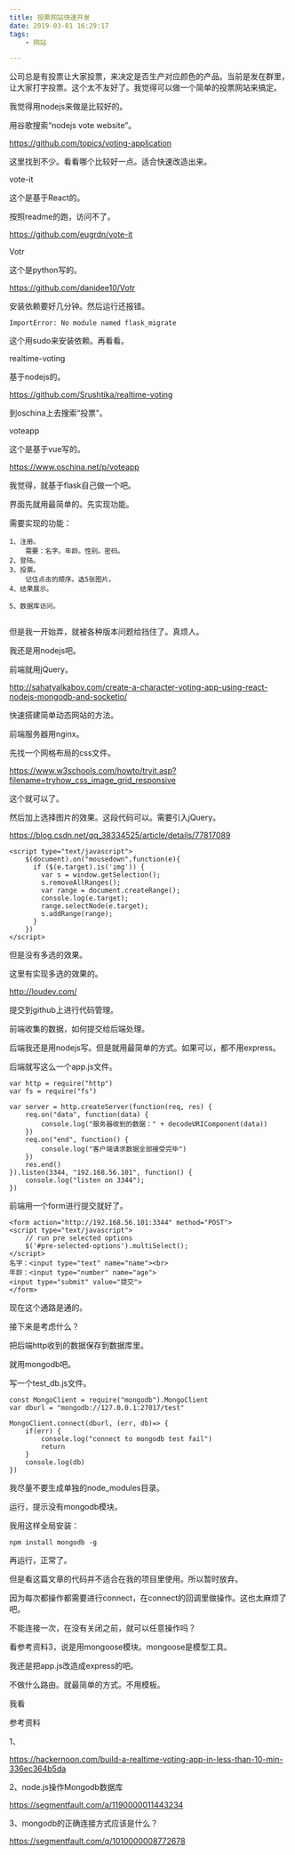 ```yaml
---
title: 投票网站快速开发
date: 2019-03-01 16:29:17
tags:
	- 网站

---
```




公司总是有投票让大家投票，来决定是否生产对应颜色的产品。当前是发在群里，让大家打字投票。这个太不友好了。我觉得可以做一个简单的投票网站来搞定。

我觉得用nodejs来做是比较好的。

用谷歌搜索“nodejs vote website”。

https://github.com/topics/voting-application

这里找到不少。看看哪个比较好一点。适合快速改造出来。



vote-it

这个是基于React的。

按照readme的跑，访问不了。

https://github.com/eugrdn/vote-it



Votr

这个是python写的。

https://github.com/danidee10/Votr

安装依赖要好几分钟。然后运行还报错。

```
ImportError: No module named flask_migrate
```

这个用sudo来安装依赖。再看看。



realtime-voting

基于nodejs的。

https://github.com/Srushtika/realtime-voting



到oschina上去搜索“投票”。

voteapp

这个是基于vue写的。

https://www.oschina.net/p/voteapp





我觉得，就基于flask自己做一个吧。

界面先就用最简单的。先实现功能。



需要实现的功能：

```
1、注册。
	需要：名字。年龄。性别。密码。
2、登陆。
3、投票。
	记住点击的顺序。选5张图片。
4、结果展示。
	
5、数据库访问。
	
```



但是我一开始弄，就被各种版本问题给挡住了。真烦人。



我还是用nodejs吧。

前端就用jQuery。

http://sahatyalkabov.com/create-a-character-voting-app-using-react-nodejs-mongodb-and-socketio/



快速搭建简单动态网站的方法。

前端服务器用nginx。



先找一个网格布局的css文件。

https://www.w3schools.com/howto/tryit.asp?filename=tryhow_css_image_grid_responsive

这个就可以了。

然后加上选择图片的效果。这段代码可以。需要引入jQuery。

https://blog.csdn.net/qq_38334525/article/details/77817089

```
<script type="text/javascript">
    $(document).on("mousedown",function(e){
      if ($(e.target).is('img')) {
        var s = window.getSelection();
        s.removeAllRanges();
        var range = document.createRange();
        console.log(e.target);
        range.selectNode(e.target);
        s.addRange(range);
      }
    })
</script>
```

但是没有多选的效果。

这里有实现多选的效果的。

http://loudev.com/

提交到github上进行代码管理。



前端收集的数据，如何提交给后端处理。

后端我还是用nodejs写。但是就用最简单的方式。如果可以，都不用express。

后端就写这么一个app.js文件。

```
var http = require("http")
var fs = require("fs")

var server = http.createServer(function(req, res) {
    req.on("data", function(data) {
        console.log("服务器收到的数据：" + decodeURIComponent(data))
    })
    req.on("end", function() {
        console.log("客户端请求数据全部接受完毕")
    })
    res.end()
}).listen(3344, "192.168.56.101", function() {
    console.log("listen on 3344");
})
```

前端用一个form进行提交就好了。

```
<form action="http://192.168.56.101:3344" method="POST">
<script type="text/javascript">
    // run pre selected options
    $('#pre-selected-options').multiSelect();
</script>
名字：<input type="text" name="name"><br>
年龄：<input type="number" name="age">
<input type="submit" value="提交">
</form>
```

现在这个通路是通的。



接下来是考虑什么？

把后端http收到的数据保存到数据库里。

就用mongodb吧。

写一个test_db.js文件。

```
const MongoClient = require("mongodb").MongoClient
var dburl = "mongodb://127.0.0.1:27017/test"

MongoClient.connect(dburl, (err, db)=> {
    if(err) {
        console.log("connect to mongodb test fail")
        return
    }
    console.log(db)
})
```

我尽量不要生成单独的node_modules目录。

运行，提示没有mongodb模块。

我用这样全局安装：

```
npm install mongodb -g
```

再运行，正常了。

但是看这篇文章的代码并不适合在我的项目里使用。所以暂时放弃。

因为每次都操作都需要进行connect，在connect的回调里做操作。这也太麻烦了吧。

不能连接一次，在没有关闭之前，就可以任意操作吗？

看参考资料3，说是用mongoose模块。mongoose是模型工具。

我还是把app.js改造成express的吧。

不做什么路由。就最简单的方式。不用模板。



我看



参考资料

1、

https://hackernoon.com/build-a-realtime-voting-app-in-less-than-10-min-336ec364b5da

2、node.js操作Mongodb数据库

https://segmentfault.com/a/1190000011443234

3、mongodb的正确连接方式应该是什么？

https://segmentfault.com/q/1010000008772678